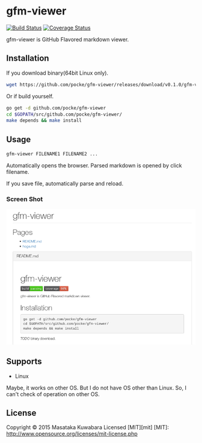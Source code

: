 gfm-viewer
==============

[![Build Status](https://travis-ci.org/pocke/gfm-viewer.svg?branch=master)](https://travis-ci.org/pocke/gfm-viewer)
[![Coverage Status](https://coveralls.io/repos/pocke/gfm-viewer/badge.svg?branch=travis)](https://coveralls.io/r/pocke/gfm-viewer?branch=travis)

gfm-viewer is GitHub Flavored markdown viewer.


Installation
-----------------

If you download binary(64bit Linux only).

```sh
wget https://github.com/pocke/gfm-viewer/releases/download/v0.1.0/gfm-viewer
```

Or if build yourself.

```sh
go get -d github.com/pocke/gfm-viewer
cd $GOPATH/src/github.com/pocke/gfm-viewer/
make depends && make install
```

Usage
----------

```sh
gfm-viewer FILENAME1 FILENAME2 ...
```

Automatically opens the browser.
Parsed markdown is opened by click filename.

If you save file, automatically parse and reload.


### Screen Shot

![ScreenShot](screen_shot.png)


Supports
-----------

- Linux

Maybe, it works on other OS.
But I do not have OS other than Linux. So, I can't check of operation on other OS.

License
-------------

Copyright &copy; 2015 Masataka Kuwabara
Licensed [MIT][mit]
[MIT]: http://www.opensource.org/licenses/mit-license.php
